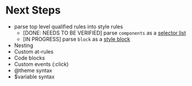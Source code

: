 # Next Steps
* parse top level qualified rules into style rules
    * [DONE: NEEDS TO BE VERIFIED] parse `components` as a [selector list](https://w3.org/TR/selectors-4/#selector-list)
    * [IN PROGRESS] parse `block` as a [style block](https://www.w3.org/TR/css-syntax-3/#parse-a-style-blocks-contents)
* Nesting
* Custom at-rules
* Code blocks
* Custom events (:click)
* @theme syntax
* $variable syntax